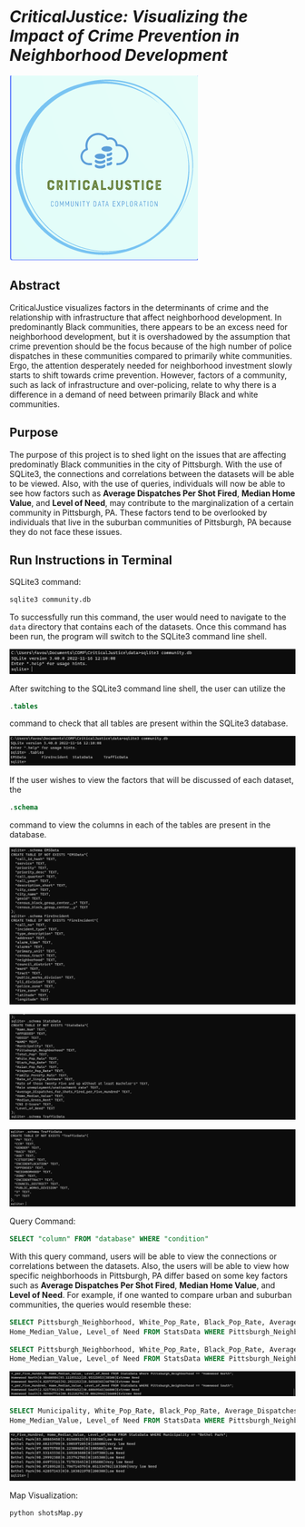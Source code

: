 # ***CriticalJustice: Visualizing the Impact of Crime Prevention in Neighborhood Development***
 
![CriticalJustice](images/Logo.png)

## Abstract

CriticalJustice visualizes factors in the determinants of crime and the relationship with infrastructure that affect neighborhood development. In predominantly Black communities, there appears to be an excess need for neighborhood development, but it is overshadowed by the assumption that crime prevention should be the focus because of the high number of police dispatches in these communities compared to primarily white communities. Ergo, the attention desperately needed for neighborhood investment slowly starts to shift towards crime prevention. However, factors of a community, such as lack of infrastructure and over-policing, relate to why there is a difference in a demand of need between primarily Black and white communities.

## Purpose

The purpose of this project is to shed light on the issues that are affecting predominatly Black communities in the city of Pittsburgh. With the use of SQLite3, the connections and correlations between the datasets will be able to be viewed. Also, with the use of queries, individuals will now be able to see how factors such as __Average Dispatches Per Shot Fired__, __Median Home Value__, and __Level of Need__, may contribute to the marginalization of a certain community in Pittsburgh, PA. These factors tend to be overlooked by individuals that live in the suburban communities of Pittsburgh, PA because they do not face these issues.

## Run Instructions in Terminal

SQLite3 command:

```SQL
sqlite3 community.db
```

To successfully run this command, the user would need to navigate to the `data` directory that contains each of the datasets. Once this command has been run, the program will switch to the SQLite3 command line shell.

![SQL Command Shell](images/SQL.png)

After switching to the SQLite3 command line shell, the user can utilize the

```SQL
.tables
```

command to check that all tables are present within the SQLite3 database.

![.tables command](images/tables.png)

If the user wishes to view the factors that will be discussed of each dataset, the

```SQL
.schema
```

command to view the columns in each of the tables are present in the database.

![.schema command](images/schema1.png)

![.schema command2](images/schema2.png)

![.schema command3](images/schema3.png)

Query Command:

```SQL
SELECT "column" FROM "database" WHERE "condition"
```

With this query command, users will be able to view the connections or correlations between the datasets. Also, the users will be able to view
how specific neighborhoods in Pittsburgh, PA differ based on some key factors such as __Average Dispatches Per Shot Fired__, __Median Home Value__, and __Level of Need__. For example, if one wanted to compare urban and suburban communities, the queries would resemble these:

```SQL
SELECT Pittsburgh_Neighborhood, White_Pop_Rate, Black_Pop_Rate, Average_Dispatches_for_Shots_Fired_per_Five_Hundred, 
Home_Median_Value, Level_of Need FROM StatsData WHERE Pittsburgh_Neighborhood == "Homewood North";
```

```SQL
SELECT Pittsburgh_Neighborhood, White_Pop_Rate, Black_Pop_Rate, Average_Dispatches_for_Shots_Fired_per_Five_Hundred, 
Home_Median_Value, Level_of Need FROM StatsData WHERE Pittsburgh_Neighborhood == "Homewood South";
```

![Homewood](images/homewood.png)

```SQL
SELECT Municipality, White_Pop_Rate, Black_Pop_Rate, Average_Dispatches_for_Shots_Fired_per_Five_Hundred, 
Home_Median_Value, Level_of Need FROM StatsData WHERE Pittsburgh_Neighborhood == "Bethel Park";
```

![Bethel Park](images/bethel.png)

Map Visualization:

```python
python shotsMap.py
```
